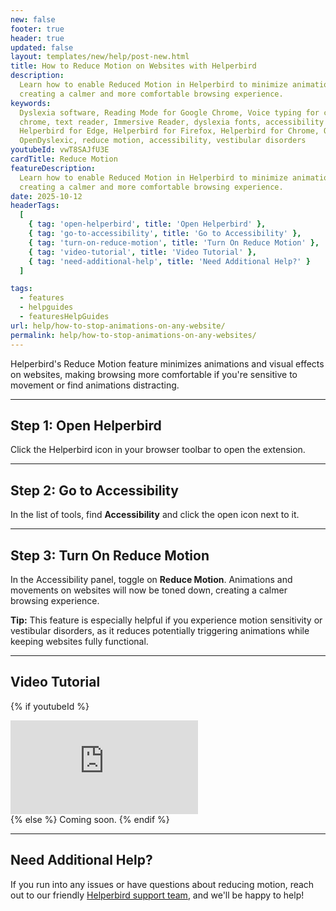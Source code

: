 ```yaml
---
new: false
footer: true
header: true
updated: false
layout: templates/new/help/post-new.html
title: How to Reduce Motion on Websites with Helperbird
description:
  Learn how to enable Reduced Motion in Helperbird to minimize animations and movements on websites,
  creating a calmer and more comfortable browsing experience.
keywords:
  Dyslexia software, Reading Mode for Google Chrome, Voice typing for chrome, Text to speech for
  chrome, text reader, Immersive Reader, dyslexia fonts, accessibility software, dyslexia software,
  Helperbird for Edge, Helperbird for Firefox, Helperbird for Chrome, Opendyslexic for Chrome,
  OpenDyslexic, reduce motion, accessibility, vestibular disorders
youtubeId: vwT8SAJfU3E
cardTitle: Reduce Motion
featureDescription:
  Learn how to enable Reduced Motion in Helperbird to minimize animations and movements on websites,
  creating a calmer and more comfortable browsing experience.
date: 2025-10-12
headerTags:
  [
    { tag: 'open-helperbird', title: 'Open Helperbird' },
    { tag: 'go-to-accessibility', title: 'Go to Accessibility' },
    { tag: 'turn-on-reduce-motion', title: 'Turn On Reduce Motion' },
    { tag: 'video-tutorial', title: 'Video Tutorial' },
    { tag: 'need-additional-help', title: 'Need Additional Help?' }
  ]

tags:
  - features
  - helpguides
  - featuresHelpGuides
url: help/how-to-stop-animations-on-any-website/
permalink: help/how-to-stop-animations-on-any-websites/
---
```


Helperbird's Reduce Motion feature minimizes animations and visual effects on websites, making browsing more comfortable if you're sensitive to movement or find animations distracting.

---

## Step 1: Open Helperbird

Click the Helperbird icon in your browser toolbar to open the extension.

---

## Step 2: Go to Accessibility

In the list of tools, find **Accessibility** and click the open icon next to it.


---

## Step 3: Turn On Reduce Motion

In the Accessibility panel, toggle on **Reduce Motion**. Animations and movements on websites will now be toned down, creating a calmer browsing experience.


**Tip:** This feature is especially helpful if you experience motion sensitivity or vestibular disorders, as it reduces potentially triggering animations while keeping websites fully functional.

---

## Video Tutorial

{% if youtubeId %}
<div class="aspect-w-16 aspect-h-9 mt-12 mb-12">
<iframe id="videos" src="https://www.youtube.com/embed/{{youtubeId}}" title="YouTube video player" frameborder="0" allow="accelerometer; autoplay; clipboard-write; encrypted-media; gyroscope; picture-in-picture; web-share" allowfullscreen></iframe>
</div>
{% else %}
Coming soon.
{% endif %}

---

## Need Additional Help?

If you run into any issues or have questions about reducing motion, reach out to our friendly [Helperbird support team](/support/), and we'll be happy to help!